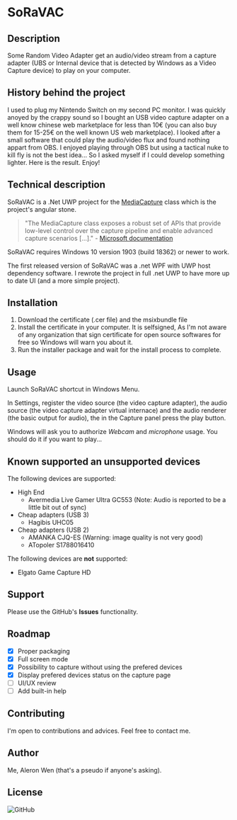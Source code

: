 # SoRaVAC

## Description

Some Random Video Adapter get an audio/video stream from a capture adapter (UBS or Internal device that is detected by Windows as a Video Capture device) to play on your computer.

## History behind the project

I used to plug my Nintendo Switch on my second PC monitor. I was quickly anoyed by the crappy sound so I bought an USB video capture adapter on a well know chinese web marketplace for less than 10€ (you can also buy them for 15-25€ on the well known US web marketplace). I looked after a small software that could play the audio/video flux and found nothing appart from OBS.
I enjoyed playing through OBS but using a tactical nuke to kill fly is not the best idea... So I asked myself if I could develop something lighter.
Here is the result.
Enjoy!

## Technical description

SoRaVAC is a .Net UWP project for the [MediaCapture](https://docs.microsoft.com/en-gb/uwp/api/Windows.Media.Capture.MediaCapture?view=winrt-18362) class which is the project's angular stone.
> "The MediaCapture class exposes a robust set of APIs that provide low-level control over the capture pipeline and enable advanced capture scenarios [...]." - [Microsoft documentation](https://docs.microsoft.com/en-gb/windows/uwp/audio-video-camera/basic-photo-video-and-audio-capture-with-mediacapture)

SoRaVAC requires Windows 10 version 1903 (build 18362) or newer to work.

The first released version of SoRaVAC was a .net WPF with UWP host dependency software. I rewrote the project in full .net UWP to have more up to date UI (and a more simple project).

## Installation

  1. Download the certificate (.cer file) and the msixbundle file
  2. Install the certificate in your computer. It is selfsigned, As I'm not aware of any organization that sign certificate for open source softwares for free so Windows will warn you about it.
  3. Run the installer package and wait for the install process to complete.

## Usage

Launch SoRaVAC shortcut in Windows Menu.

In Settings, register the video source (the video capture adapter), the audio source  (the video capture adapter virtual internace) and the audio renderer (the basic output for audio), the in the Capture panel press the play button.

Windows will ask you to authorize *Webcam* and *microphone* usage. You should do it if you want to play...

## Known supported an unsupported devices

The following devices are supported:

- High End
  - Avermedia Live Gamer Ultra GC553 (Note: Audio is reported to be a little bit out of sync)
- Cheap adapters (USB 3)
  - Hagibis UHC05
- Cheap adapters (USB 2)
  - AMANKA CJQ-ES (Warning: image quality is not very good)
  - ATopoler S1788016410

The following devices are **not** supported:

- Elgato Game Capture HD

## Support

Please use the GitHub's **Issues** functionality.

## Roadmap

- [x] Proper packaging
- [x] Full screen mode
- [x] Possibility to capture without using the prefered devices
- [x] Display prefered devices status on the capture page
- [ ] UI/UX review
- [ ] Add built-in help

## Contributing

I'm open to contributions and advices. Feel free to contact me.

## Author

Me, Aleron Wen (that's a pseudo if anyone's asking).

## License

![GitHub](https://img.shields.io/github/license/AleronWen/SoRaVAC?style=plastic)
